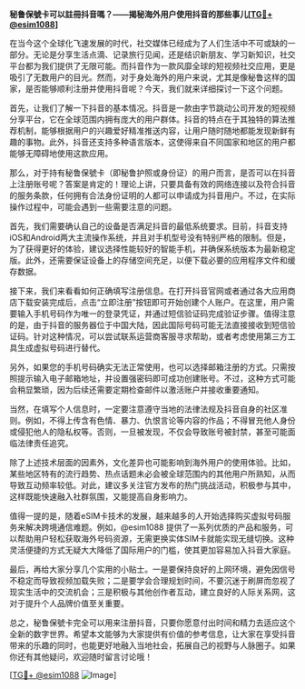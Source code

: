 **秘鲁保號卡可以註冊抖音嗎？——揭秘海外用户使用抖音的那些事儿[[TG💪+ @esim1088](https://t.me/s/esim1088)]**

在当今这个全球化飞速发展的时代，社交媒体已经成为了人们生活中不可或缺的一部分。无论是分享生活点滴、记录旅行见闻，还是结识新朋友、学习新知识，社交平台都为我们提供了无限可能。而抖音作为一款风靡全球的短视频社交应用，更是吸引了无数用户的目光。然而，对于身处海外的用户来说，尤其是像秘鲁这样的国家，是否能够顺利注册并使用抖音呢？今天，我们就来详细探讨一下这个问题。

首先，让我们了解一下抖音的基本情况。抖音是一款由字节跳动公司开发的短视频分享平台，它在全球范围内拥有庞大的用户群体。抖音的特点在于其独特的算法推荐机制，能够根据用户的兴趣爱好精准推送内容，让用户随时随地都能发现新鲜有趣的事物。此外，抖音还支持多种语言版本，这使得来自不同国家和地区的用户都能够无障碍地使用这款应用。

那么，对于持有秘鲁保號卡（即秘鲁护照或身份证）的用户而言，是否可以在抖音上注册账号呢？答案是肯定的！理论上讲，只要具备有效的网络连接以及符合抖音的服务条款，任何拥有合法身份证明的人都可以申请成为抖音用户。不过，在实际操作过程中，可能会遇到一些需要注意的问题。

首先，我们需要确认自己的设备是否满足抖音的最低系统要求。目前，抖音支持iOS和Android两大主流操作系统，并且对手机型号没有特别严格的限制。但是，为了获得更好的体验，建议选择性能较好的智能手机，并确保系统版本为最新稳定版。此外，还需要保证设备上的存储空间充足，以便下载必要的应用程序文件和缓存数据。

接下来，我们来看看如何正确填写注册信息。在打开抖音官网或者通过各大应用商店下载安装完成后，点击“立即注册”按钮即可开始创建个人账户。在这里，用户需要输入手机号码作为唯一的登录凭证，并通过短信验证码完成验证步骤。值得注意的是，由于抖音的服务器位于中国大陆，因此国际号码可能无法直接接收到短信验证码。针对这种情况，可以尝试联系运营商客服寻求帮助，或者考虑使用第三方工具生成虚拟号码进行替代。

另外，如果您的手机号码确实无法正常使用，也可以选择邮箱注册的方式。只需按照提示输入电子邮箱地址，并设置强密码即可成功创建账号。不过，这种方式可能会稍显繁琐，因为后续还需要定期检查邮件以激活账户并接收重要通知。

当然，在填写个人信息时，一定要注意遵守当地的法律法规及抖音自身的社区准则。例如，不得上传含有色情、暴力、仇恨言论等内容的作品；不得冒充他人身份或侵犯他人的隐私权等。否则，一旦被发现，不仅会导致账号被封禁，甚至可能面临法律责任追究。

除了上述技术层面的因素外，文化差异也可能影响到海外用户的使用体验。比如，某些地区特有的流行趋势、热点话题未必会被全球范围内的其他用户所熟知，从而导致互动频率较低。对此，建议多关注官方发布的热门挑战活动，积极参与其中，这样既能快速融入社群氛围，又能提高自身影响力。

值得一提的是，随着eSIM卡技术的发展，越来越多的人开始选择购买虚拟号码服务来解决跨境通信难题。例如，@esim1088 提供了一系列优质的产品和服务，可以帮助用户轻松获取海外号码资源，无需更换实体SIM卡就能实现无缝切换。这种灵活便捷的方式无疑大大降低了国际用户的门槛，使其更加容易加入抖音大家庭。

最后，再给大家分享几个实用的小贴士。一是要保持良好的上网环境，避免因信号不稳定而导致视频加载失败；二是要学会合理规划时间，不要沉迷于刷屏而忽视了现实生活中的交流机会；三是积极与其他创作者互动，建立良好的人际关系网，这对于提升个人品牌价值至关重要。

总之，秘鲁保號卡完全可以用来注册抖音，只要你愿意付出时间和精力去适应这个全新的数字世界。希望本文能够为大家提供有价值的参考信息，让大家在享受抖音带来的乐趣的同时，也能更好地融入当地社会，拓展自己的视野与人脉圈子。如果你还有其他疑问，欢迎随时留言讨论哦！

[[TG💪+ @esim1088](https://t.me/s/esim1088) ![Image](https://i.postimg.cc/4NQfJmqS/Snipaste-2025-05-13-00-14-12.png)]